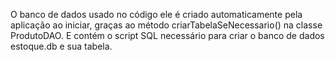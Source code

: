 O banco de dados usado no código ele é criado automaticamente pela aplicação ao iniciar, graças ao método criarTabelaSeNecessario() na classe ProdutoDAO. E contém o script SQL necessário para criar o banco de dados estoque.db e sua tabela.
